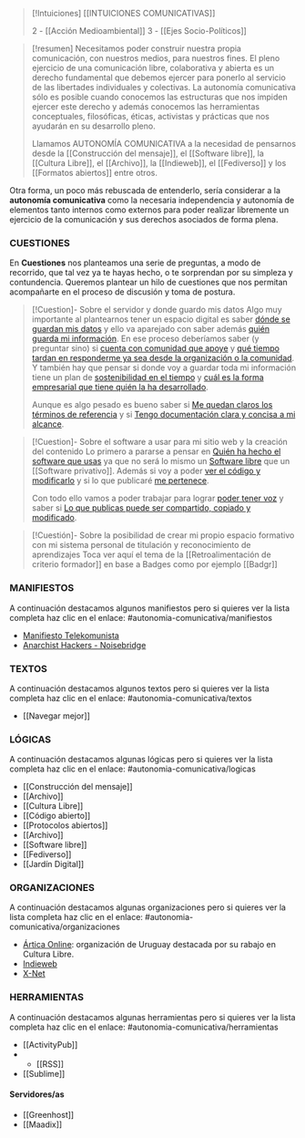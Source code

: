 
> [!Intuiciones]
> [[INTUICIONES COMUNICATIVAS]]
> 
> 2 - [[Acción Medioambiental]]
> 3 - [[Ejes Socio-Políticos]]


> [!resumen]
> Necesitamos poder construir nuestra propia comunicación, con nuestros medios, para nuestros fines. El pleno ejercicio de una comunicación libre, colaborativa y abierta es un derecho fundamental que debemos ejercer para ponerlo al servicio de las libertades individuales y colectivas. La autonomía comunicativa sólo es posible cuando conocemos las estructuras que nos impiden ejercer este derecho y además conocemos las herramientas conceptuales, filosóficas, éticas, activistas y prácticas que nos ayudarán en su desarrollo pleno.
> 
>  Llamamos AUTONOMÍA COMUNICATIVA a la necesidad de pensarnos desde la [[Construcción del mensaje]], el [[Software libre]], la [[Cultura Libre]], el [[Archivo]], la [[Indieweb]], el [[Fediverso]] y los [[Formatos abiertos]] entre otros.


Otra forma, un poco más rebuscada de entenderlo, sería considerar a la **autonomía comunicativa** como la necesaria independencia y autonomía de elementos tanto internos como externos para poder realizar libremente un ejercicio de la comunicación y sus derechos asociados de forma plena.

### CUESTIONES
En **Cuestiones** nos planteamos una serie de preguntas, a modo de recorrido, que tal vez ya te hayas hecho, o te sorprendan por su simpleza y contundencia.
Queremos plantear un hilo de cuestiones que nos permitan acompañarte en el proceso de discusión y toma de postura.

> [!Cuestion]- Sobre el servidor y donde guardo mis datos 
> Algo muy importante al plantearnos tener un espacio digital es saber [dónde se guardan mis datos](Dónde%20se%20guardan%20mis%20datos.md) y ello va aparejado con saber además [quién guarda mi información](Saber%20quién%20guarda%20mi%20información.md). En ese proceso deberíamos saber (y preguntar sino) si [cuenta con comunidad que apoye](Cuenta%20con%20comunidad%20que%20apoye.md) y [qué tiempo tardan en responderme ya sea desde la organización o la comunidad](Qué%20tiempo%20tardan%20en%20responderme%20ya%20sea%20desde%20la%20organización%20o%20la%20comunidad.md). Y también hay que pensar si donde voy a guardar toda mi información tiene un plan de [sostenibilidad en el tiempo](Sostenibilidad%20en%20el%20tiempo.md) y [cuál es la forma empresarial que tiene quién la ha desarrollado](Cuál%20es%20la%20forma%20empresarial%20que%20tiene%20quién%20la%20ha%20desarrollado.md).
> 
> Aunque es algo pesado es bueno saber si [Me quedan claros los términos de referencia](Me%20quedan%20claros%20los%20términos%20de%20referencia.md) y si [Tengo documentación clara y concisa a mi alcance](Tengo%20documentación%20clara%20y%20concisa%20a%20mi%20alcance.md).

> [!Cuestion]- Sobre el software a usar para mi sitio web y la creación del contenido
> Lo primero a pararse a pensar en [Quién ha hecho el software que usas](Quién%20ha%20hecho%20el%20software%20que%20usas.md) ya que no será lo mismo un [Software libre](Software%20libre.md) que un [[Software privativo]]. Además si voy a poder [ver el código y modificarlo](Puedo%20ver%20el%20código%20y%20modificarlo.md) y si lo que publicaré [me pertenece](Lo%20que%20publicas%20te%20pertenece.md).
> 
> Con todo ello vamos a poder trabajar para lograr [poder tener voz](Cómo%20podemos%20lograr%20tener%20voz.md) y saber si [Lo que publicas puede ser compartido, copiado y modificado](Lo%20que%20publicas%20puede%20ser%20compartido,%20copiado%20y%20modificado.md).

> [!Cuestión]- Sobre la posibilidad de crear mi propio espacio formativo con mi sistema personal de titulación y reconocimiento de aprendizajes
> Toca ver aquí el tema de la [[Retroalimentación de criterio formador]] en base a Badges como por ejemplo [[Badgr]]


### MANIFIESTOS
A continuación destacamos algunos manifiestos pero si quieres ver la lista completa haz clic en el enlace: #autonomia-comunicativa/manifiestos 

- [Manifiesto Telekomunista](Manifiesto%20Telekomunista.md)
- [Anarchist Hackers - Noisebridge](Anarchist%20Hackers%20-%20Noisebridge.md)


### TEXTOS
A continuación destacamos algunos textos pero si quieres ver la lista completa haz clic en el enlace: #autonomia-comunicativa/textos  

- [[Navegar mejor]]

### LÓGICAS
A continuación destacamos algunas lógicas pero si quieres ver la lista completa haz clic en el enlace: #autonomia-comunicativa/logicas 

- [[Construcción del mensaje]]
- [[Archivo]]
- [[Cultura Libre]]
- [[Código abierto]]
- [[Protocolos abiertos]]
- [[Archivo]]
- [[Software libre]]
- [[Fediverso]]
- [[Jardín Digital]]

### ORGANIZACIONES
A continuación destacamos algunas organizaciones pero si quieres ver la lista completa haz clic en el enlace: #autonomia-comunicativa/organizaciones  


- [Ártica Online](Ártica%20Online.md): organización de Uruguay destacada por su rabajo en Cultura Libre.
- [Indieweb](Indieweb.md)
- [X-Net](X-Net.md)

### HERRAMIENTAS
A continuación destacamos algunas herramientas pero si quieres ver la lista completa haz clic en el enlace: #autonomia-comunicativa/herramientas  

- [[ActivityPub]]
- - [[RSS]]
- [[Sublime]]

#### Servidores/as
- [[Greenhost]]
- [[Maadix]]
